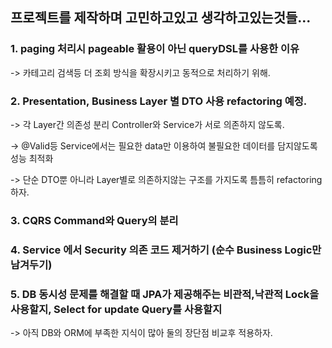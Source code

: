 <h2>프로젝트를 제작하며 고민하고있고 생각하고있는것들...</h2>
<h3>1. paging 처리시 pageable 활용이 아닌 queryDSL를 사용한 이유</h3>
    -> 카테고리 검색등 더 조회 방식을 확장시키고 동적으로 처리하기 위해.
<h3>2. Presentation, Business Layer 별 DTO 사용 refactoring 예정.</h3>
    -> 각 Layer간 의존성 분리 Controller와 Service가 서로 의존하지 않도록.<p>
    -> @Valid등 Service에서는 필요한 data만 이용하여 불필요한 데이터를 담지않도록 성능 최적화<p>
    -> 단순 DTO뿐 아니라 Layer별로 의존하지않는 구조를 가지도록 틈틈히 refactoring 하자.
<h3>3. CQRS Command와 Query의 분리 </h3>

<h3>4. Service 에서 Security 의존 코드 제거하기 (순수 Business Logic만 남겨두기)<h3>

<h3>5. DB 동시성 문제를 해결할 때 JPA가 제공해주는 비관적,낙관적 Lock을 사용할지, Select for update Query를 사용할지</h3>
    -> 아직 DB와 ORM에 부족한 지식이 많아 둘의 장단점 비교후 적용하자.